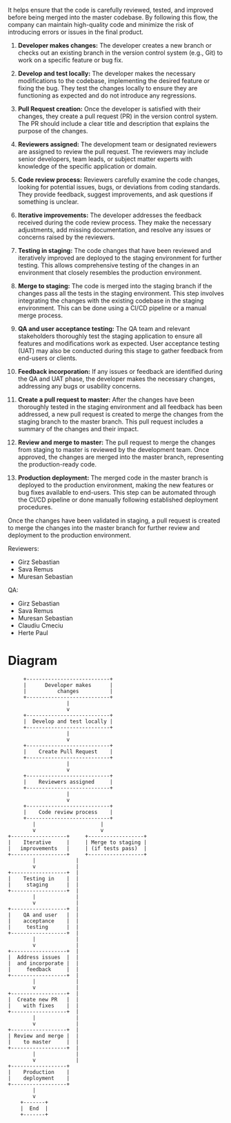 
It helps ensure that the code is carefully reviewed, tested, and improved before being merged into the master codebase. By following this flow, the company can maintain high-quality code and minimize the risk of introducing errors or issues in the final product.

1. **Developer makes changes:** The developer creates a new branch or checks out an existing branch in the version control system (e.g., Git) to work on a specific feature or bug fix.

2. **Develop and test locally:** The developer makes the necessary modifications to the codebase, implementing the desired feature or fixing the bug. They test the changes locally to ensure they are functioning as expected and do not introduce any regressions.

3. **Pull Request creation:** Once the developer is satisfied with their changes, they create a pull request (PR) in the version control system. The PR should include a clear title and description that explains the purpose of the changes.

4. **Reviewers assigned:** The development team or designated reviewers are assigned to review the pull request. The reviewers may include senior developers, team leads, or subject matter experts with knowledge of the specific application or domain.

5. **Code review process:** Reviewers carefully examine the code changes, looking for potential issues, bugs, or deviations from coding standards. They provide feedback, suggest improvements, and ask questions if something is unclear.

6. **Iterative improvements:** The developer addresses the feedback received during the code review process. They make the necessary adjustments, add missing documentation, and resolve any issues or concerns raised by the reviewers.

7. **Testing in staging:** The code changes that have been reviewed and iteratively improved are deployed to the staging environment for further testing. This allows comprehensive testing of the changes in an environment that closely resembles the production environment.

8. **Merge to staging:** The code is merged into the staging branch if the changes pass all the tests in the staging environment. This step involves integrating the changes with the existing codebase in the staging environment. This can be done using a CI/CD pipeline or a manual merge process.

9. **QA and user acceptance testing:** The QA team and relevant stakeholders thoroughly test the staging application to ensure all features and modifications work as expected. User acceptance testing (UAT) may also be conducted during this stage to gather feedback from end-users or clients.

10. **Feedback incorporation:** If any issues or feedback are identified during the QA and UAT phase, the developer makes the necessary changes, addressing any bugs or usability concerns.

11. **Create a pull request to master:** After the changes have been thoroughly tested in the staging environment and all feedback has been addressed, a new pull request is created to merge the changes from the staging branch to the master branch. This pull request includes a summary of the changes and their impact.

12. **Review and merge to master:** The pull request to merge the changes from staging to master is reviewed by the development team. Once approved, the changes are merged into the master branch, representing the production-ready code.

13. **Production deployment:** The merged code in the master branch is deployed to the production environment, making the new features or bug fixes available to end-users. This step can be automated through the CI/CD pipeline or done manually following established deployment procedures.

Once the changes have been validated in staging, a pull request is created to merge the changes into the master branch for further review and deployment to the production environment.

Reviewers:
- Girz Sebastian
- Sava Remus
- Muresan Sebastian

QA:
- Girz Sebastian
- Sava Remus
- Muresan Sebastian
- Claudiu Cmeciu
- Herte Paul

# **Diagram**

     
```
     +---------------------------+
     |      Developer makes      |
     |          changes          |
     +---------------------------+
                   |
                   v
     +---------------------------+
     |  Develop and test locally |
     +---------------------------+
                   |
                   v
     +---------------------------+
     |    Create Pull Request    |
     +---------------------------+
                   |
                   v
     +---------------------------+
     |    Reviewers assigned     |
     +---------------------------+
                   |
                   v
     +---------------------------+
     |    Code review process    |
     +---------------------------+
        |                     |
        v                     v
+------------------+     +------------------+
|    Iterative     |     | Merge to staging |
|   improvements   |     | (if tests pass)  |
+------------------+     +------------------+
        |             |
        v             |
+------------------+  |
|    Testing in    |  |
|     staging      |  |
+------------------+  |
        |             |
        v             |
+------------------+  |
|    QA and user   |  |
|    acceptance    |  |
|     testing      |  |
+------------------+  |
        |             |
        v             |
+------------------+  |
|  Address issues  |  |
|  and incorporate |  |
|     feedback     |  |
+------------------+  |
        |             |
        v             |
+------------------+  |
|  Create new PR   |  |
|    with fixes    |  |
+------------------+  |
        |             |
        v             |
+------------------+  |
| Review and merge |  |
|    to master     |  |
+------------------+  |
        |             |
        v             |
+------------------+
|    Production    |
|    deployment    |
+------------------+
        |
        v
    +-------+
    |  End  |
    +-------+
```
